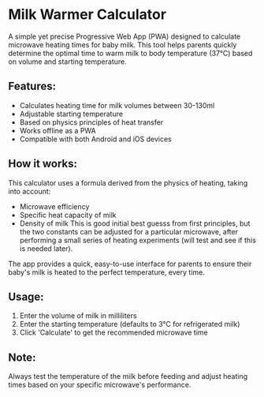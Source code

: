 # Milk Warmer Calculator

A simple yet precise Progressive Web App (PWA) designed to calculate microwave heating times for baby milk. This tool helps parents quickly determine the optimal time to warm milk to body temperature (37°C) based on volume and starting temperature.

## Features:

- Calculates heating time for milk volumes between 30-130ml
- Adjustable starting temperature
- Based on physics principles of heat transfer
- Works offline as a PWA
- Compatible with both Android and iOS devices

## How it works:

This calculator uses a formula derived from the physics of heating, taking into account:
- Microwave efficiency
- Specific heat capacity of milk
- Density of milk
  This is good initial best guesss from first principles, but the two constants can be adjusted for a particular microwave, after performing a small series of heating experiments (will test and see if this is needed later).

The app provides a quick, easy-to-use interface for parents to ensure their baby's milk is heated to the perfect temperature, every time.

## Usage:

1. Enter the volume of milk in milliliters
2. Enter the starting temperature (defaults to 3°C for refrigerated milk)
3. Click 'Calculate' to get the recommended microwave time

## Note:

Always test the temperature of the milk before feeding and adjust heating times based on your specific microwave's performance.
